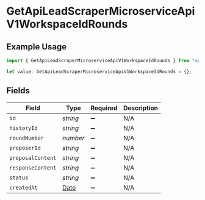 # GetApiLeadScraperMicroserviceApiV1WorkspaceIdRounds

## Example Usage

```typescript
import { GetApiLeadScraperMicroserviceApiV1WorkspaceIdRounds } from "oppulence-backend-sdk/models/operations";

let value: GetApiLeadScraperMicroserviceApiV1WorkspaceIdRounds = {};
```

## Fields

| Field                                                                                         | Type                                                                                          | Required                                                                                      | Description                                                                                   |
| --------------------------------------------------------------------------------------------- | --------------------------------------------------------------------------------------------- | --------------------------------------------------------------------------------------------- | --------------------------------------------------------------------------------------------- |
| `id`                                                                                          | *string*                                                                                      | :heavy_minus_sign:                                                                            | N/A                                                                                           |
| `historyId`                                                                                   | *string*                                                                                      | :heavy_minus_sign:                                                                            | N/A                                                                                           |
| `roundNumber`                                                                                 | *number*                                                                                      | :heavy_minus_sign:                                                                            | N/A                                                                                           |
| `proposerId`                                                                                  | *string*                                                                                      | :heavy_minus_sign:                                                                            | N/A                                                                                           |
| `proposalContent`                                                                             | *string*                                                                                      | :heavy_minus_sign:                                                                            | N/A                                                                                           |
| `responseContent`                                                                             | *string*                                                                                      | :heavy_minus_sign:                                                                            | N/A                                                                                           |
| `status`                                                                                      | *string*                                                                                      | :heavy_minus_sign:                                                                            | N/A                                                                                           |
| `createdAt`                                                                                   | [Date](https://developer.mozilla.org/en-US/docs/Web/JavaScript/Reference/Global_Objects/Date) | :heavy_minus_sign:                                                                            | N/A                                                                                           |